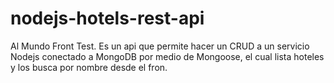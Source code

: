 # nodejs-hotels-rest-api
Al Mundo Front Test. Es un api que permite hacer un CRUD a un servicio Nodejs conectado a MongoDB por medio de Mongoose, el cual lista hoteles y los busca por nombre desde el fron.

